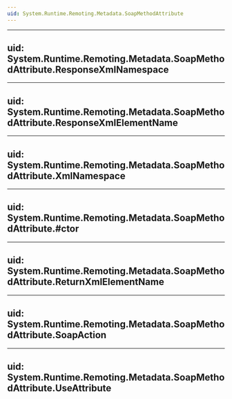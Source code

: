 ```yaml
---
uid: System.Runtime.Remoting.Metadata.SoapMethodAttribute
---
```


---
uid: System.Runtime.Remoting.Metadata.SoapMethodAttribute.ResponseXmlNamespace
---

---
uid: System.Runtime.Remoting.Metadata.SoapMethodAttribute.ResponseXmlElementName
---

---
uid: System.Runtime.Remoting.Metadata.SoapMethodAttribute.XmlNamespace
---

---
uid: System.Runtime.Remoting.Metadata.SoapMethodAttribute.#ctor
---

---
uid: System.Runtime.Remoting.Metadata.SoapMethodAttribute.ReturnXmlElementName
---

---
uid: System.Runtime.Remoting.Metadata.SoapMethodAttribute.SoapAction
---

---
uid: System.Runtime.Remoting.Metadata.SoapMethodAttribute.UseAttribute
---
